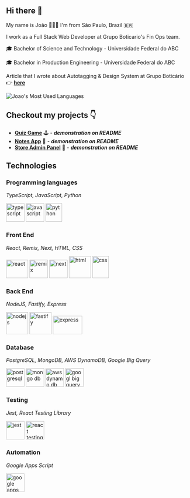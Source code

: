 ## Hi there 👋 

My name is João 👨🏼‍💻️ I'm from São Paulo, Brazil 🇧🇷

I work as a Full Stack Web Developer at Grupo Boticario's Fin Ops team.

🎓 Bachelor of Science and Technology - Universidade Federal do ABC

🎓 Bachelor in Production Engineering - Universidade Federal do ABC

Article that I wrote about Autotagging & Design System at Grupo Boticário 👉 <a href="https://medium.com/gbtech/tagueamento-autom%C3%A1tico-baseado-no-design-system-do-grupo-botic%C3%A1rio-8c68b53be43d"><strong>here</strong></a>

![Joao's Most Used Languages](https://github-readme-stats.vercel.app/api/top-langs/?username=joaopedromatias&langs_count=10&theme=radical&layout=compact)

## Checkout my projects 👇

- <a href="https://github.com/joaopedromatias/react-quiz-game/"><strong>Quiz Game</strong></a> 🕹️ - ***demonstration on README***
- <a href="https://github.com/joaopedromatias/next-js-notes-app/"><strong>Notes App</strong></a> 📝 - ***demonstration on README***
- <a href="https://github.com/joaopedromatias/mongo-db-express-products-api/"><strong>Store Admin Panel</strong></a> 🛒 - ***demonstration on README***

## Technologies

### Programming languages

*TypeScript, JavaScript, Python*

<img src="https://github.com/mojombo/mojombo/assets/90068133/85a7f45a-5b69-4de8-a49d-333cdb9ff245" alt="typescript" width="50" height="50">
<img src="https://github.com/mojombo/mojombo/assets/90068133/bb35359e-90ab-4875-8d01-12f8fc1d42c3" alt="javascript" width="50" height="50">
<img src="https://github.com/mojombo/mojombo/assets/90068133/db9fb891-7bdb-40de-9f47-ccbf0c5ecf41" alt="python" width="45" height="50">

### Front End 

*React, Remix, Next, HTML, CSS*

<img src="https://github.com/mojombo/mojombo/assets/90068133/92223710-3143-4cb3-91c1-2a73c54caefa" alt="react" width="60" height="50">
<img src="https://github.com/mojombo/mojombo/assets/90068133/7ae5b3b7-ee0e-422c-9133-2bbff657deda" alt="remix" width="50" height="50">
<img src="https://github.com/mojombo/mojombo/assets/90068133/d9eb3cae-9541-466f-8988-83d781a690d1" alt="next" width="50" height="50">
<img src="https://github.com/mojombo/mojombo/assets/90068133/77fb1383-b073-4f73-a886-8821b1183d40" alt="html" width="60" height="60">
<img src="https://github.com/mojombo/mojombo/assets/90068133/3082eece-f057-469e-ba02-86bed416bb45" alt="css" width="45" height="60">

### Back End

*NodeJS, Fastify, Express*

<img src="https://github.com/mojombo/mojombo/assets/90068133/a586ff89-e09d-4e47-879a-c018d58cf6ec" alt="nodejs" width="60" height="60">
<img src="https://github.com/joaopedromatias/gtm-module/assets/90068133/6bbbd77a-4d3d-4554-acd6-ba47772efc47" alt="fastify" width="60" height="60">
<img src="https://github.com/mojombo/mojombo/assets/90068133/6df3bea7-5b9d-4399-aec4-c8ad2c7cf99f" alt="express" width="80" height="50">

### Database

*PostgreSQL, MongoDB, AWS DynamoDB, Google Big Query*

<img src="https://github.com/joaopedromatias/gtm-module/assets/90068133/3de3bdb6-30b8-4eb2-b7e7-ec33da296f76" alt="postgresql" width="50" height="50">
<img src="https://github.com/mojombo/mojombo/assets/90068133/d6e0f68d-cb7c-4d53-ba44-39b153ae1e33" alt="mongo db" width="50" height="50">
<img src="https://github.com/mojombo/mojombo/assets/90068133/df6b84a1-37de-4ebb-8d7e-b5e3a383db67" alt="aws dynamo db" width="50" height="50">
<img src="https://github.com/mojombo/mojombo/assets/90068133/9a45397c-e550-421e-83f6-d2554ac575f4" alt="googl big query" width="50" height="50">

### Testing 

*Jest, React Testing Library*

<img src="https://github.com/mojombo/mojombo/assets/90068133/af13bbd2-93d0-486c-ba11-3431b77c852a" alt="jest" width="50" height="50">
<img src="https://github.com/mojombo/mojombo/assets/90068133/a54ccd46-4875-41da-87ac-1cb88d274ddf" alt="react testing library" width="50" height="50">

### Automation

*Google Apps Script*

<img src="https://github.com/mojombo/mojombo/assets/90068133/93768fd6-aaed-4f9a-9dee-0a9a510f37d2" alt="google apps script" width="50" height="50">
